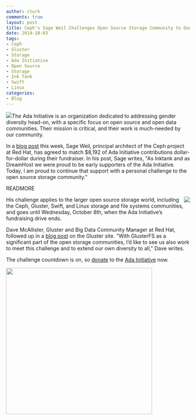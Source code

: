 ```yaml
---
author: rturk
comments: true
layout: post
title: Ceph's Sage Weil Challenges Open Source Storage Community to Donate to the Ada Initiative
date: 2014-10-03 
tags:
- Ceph
- Gluster
- Storage
- Ada Initiative
- Open Source
- Storage
- Ink Tank
- Swift
- Linux
categories:
- Blog
---
```

<img src="http://community.redhat.com/images/blog/ada_logo.png">The Ada Initiative is an organization dedicated to addressing gender diversity head-on, with a specific focus on open source and open data communities. Their mission is critical, and their work is much-needed by our community.

In a [blog post](http://ceph.com/community/support-ada-initiative-challenge-open-storage-community/) this week, Sage Weil, principal architect of the Ceph project at Red Hat, has agreed to match $8,192 of Ada Initiative contributions dollar-for-dollar during their fundraiser. In his post, Sage writes, "As Inktank and as DreamHost we were proud to be early supporters of the Ada Initiative.  Today, I am proud to continue that support with a personal challenge to the open source storage community." 

READMORE

<img src="http://community.redhat.com/images/blog/Ada-Initiative.png" align="right"> His challenge applies to the larger open source storage world, including the Ceph, Gluster, Swift, and Linux storage and file systems communities, and goes until Wednesday, October 8th, when the Ada Initiative’s fundraising drive ends.

Dave McAllister, Gluster and Big Data Community Manager at Red Hat, followed up in a [blog post](http://blog.gluster.org/2014/10/adding-voices-support-the-ada-initiative/) on the Gluster site. "With GlusterFS  as a significant part of the open storage communities, I’d like to see us also work to meet this challenge and to extend our own diversity to all," Dave writes. 

The challenge countdown is on, so [donate](https://adainitiative.org/donate/?campaign=storage) to the [Ada Initiative](https://adainitiative.org/) now.   

<a href="https://supportada.org?campaign=storage"><img alt="" src="https://adainitiative.org/counters/2014counter-storage.svg" width="400"></a>
